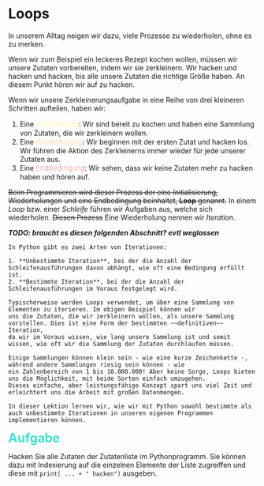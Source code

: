 Loops
======


In unserem Alltag neigen wir dazu, viele Prozesse zu wiederholen, ohne es zu merken.

Wenn wir zum Beispiel ein leckeres Rezept kochen wollen, müssen wir unsere Zutaten vorbereiten, indem wir sie zerkleinern. 
Wir hacken und hacken und hacken, bis alle unsere Zutaten die richtige Größe haben. An diesem Punkt hören wir auf zu hacken.

Wenn wir unsere Zerkleinerungsaufgabe in eine Reihe von drei kleineren Schritten aufteilen, haben wir:

1. Eine <span style="color:yellow;font-weight:100;font-size:15px">
Initialisierung</span>: Wir sind bereit zu kochen und haben eine Sammlung von Zutaten, die wir zerkleinern wollen.
2. Eine <span style="color:orange;font-weight:100;font-size:15px">
Wiederholung</span>: Wir beginnen mit der ersten Zutat und hacken los. Wir führen die Aktion des Zerkleinerns immer wieder für jede unserer Zutaten aus.
3. Eine <span style="color:red;font-weight:100;font-size:15px">
Endbedingung</span>: Wir sehen, dass wir keine Zutaten mehr zu hacken haben und hören auf.

~~Beim Programmieren wird dieser Prozess der eine Initialisierung, Wiederholungen und eine Endbedingung beinhaltet, **Loop** 
genannt.~~ In einem *Loop* bzw. einer *Schleife* führen wir Aufgaben aus, welche sich wiederholen. ~~Diesen Prozess~~ Eine Wiederholung nennen wir *Iteration*.

***TODO: braucht es diesen folgenden Abschnitt? evtl weglassen***
```
In Python gibt es zwei Arten von Iterationen:

1. **Unbestimmte Iteration**, bei der die Anzahl der Schleifenausführungen davon abhängt, wie oft eine Bedingung erfüllt ist.
2. **Bestimmte Iteration**, bei der die Anzahl der Schleifenausführungen im Voraus festgelegt wird.

Typischerweise werden Loops verwendet, um über eine Sammlung von Elementen zu iterieren. Im obigen Beispiel können wir 
uns die Zutaten, die wir zerkleinern wollen, als unsere Sammlung vorstellen. Dies ist eine Form der bestimmten ~~definitiven~~ Iteration, 
da wir im Voraus wissen, wie lang unsere Sammlung ist und somit wissen, wie oft wir die Sammlung der Zutaten durchlaufen müssen.

Einige Sammlungen können klein sein - wie eine kurze Zeichenkette -, während andere Sammlungen riesig sein können - wie 
ein Zahlenbereich von 1 bis 10.000.000! Aber keine Sorge, Loops bieten uns die Möglichkeit, mit beide Sorten einfach umzugehen. 
Dieses einfache, aber leistungsfähige Konzept spart uns viel Zeit und erleichtert uns die Arbeit mit großen Datenmengen.

In dieser Lektion lernen wir, wie wir mit Python sowohl bestimmte als auch unbestimmte Iterationen in unseren eigenen Programmen implementieren können.
```

<span style="color:turquoise;font-weight:700;font-size:25px">
Aufgabe
</span>


Hacken Sie alle Zutaten der Zutatenliste im Pythonprogramm. Sie können dazu mit Indexierung auf die einzelnen Elemente der Liste zugreiffen und diese mit `print( ... + " hacken")` ausgeben. 
